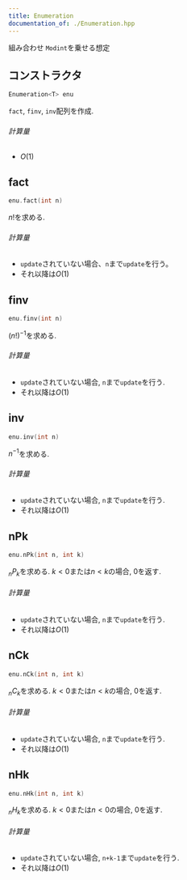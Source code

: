 ```yaml
---
title: Enumeration
documentation_of: ./Enumeration.hpp
---
```


組み合わせ `Modint`を乗せる想定

## コンストラクタ

```C++
Enumeration<T> enu
```

`fact`, `finv`, `inv`配列を作成. 

###### 計算量

- $O(1)$

## fact

```C++
enu.fact(int n)
```

$n!$を求める.

###### 計算量

- `update`されていない場合、`n`まで`update`を行う。
- それ以降は$O(1)$

## finv

```C++
enu.finv(int n)
```

$(n!)^{-1}$を求める.

###### 計算量

- `update`されていない場合, `n`まで`update`を行う.
- それ以降は$O(1)$

## inv

```C++
enu.inv(int n)
```

$n^{-1}$を求める.

###### 計算量

- `update`されていない場合, `n`まで`update`を行う.
- それ以降は$O(1)$

## nPk

```C++
enu.nPk(int n, int k)
```



${}_nP_k$を求める. $k < 0$または$n < k$の場合, $0$を返す.

###### 計算量

- `update`されていない場合, `n`まで`update`を行う.
- それ以降は$O(1)$

## nCk

```C++
enu.nCk(int n, int k)
```



${}_nC_k$を求める. $k < 0$または$n < k$の場合, $0$を返す.

###### 計算量

- `update`されていない場合, `n`まで`update`を行う.
- それ以降は$O(1)$

## nHk

```C++
enu.nHk(int n, int k)
```



${}_nH_k$を求める. $k < 0$または$n < 0$の場合, $0$を返す.

###### 計算量

- `update`されていない場合, `n+k-1`まで`update`を行う.
- それ以降は$O(1)$